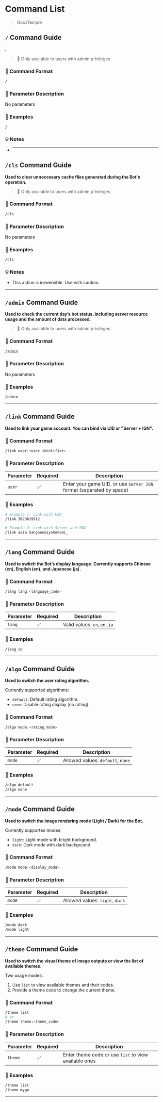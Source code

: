 # Command List

> DocsTemple

## `/` Command Guide

**.**

> 🔐 Only available to users with admin privileges.

### 🧩 Command Format

```bash
/
```

### 🔧 Parameter Description

No parameters

### 📌 Examples

```bash
/
```

### 💡 Notes

- ***

## `/cls` Command Guide

**Used to clear unnecessary cache files generated during the Bot's operation.**

> 🔐 Only available to users with admin privileges.

### 🧩 Command Format

```bash
/cls
```

### 🔧 Parameter Description

No parameters

### 📌 Examples

```bash
/cls
```

### 💡 Notes

- This action is irreversible. Use with caution.

---

## `/admin` Command Guide

**Used to check the current day’s bot status, including server resource usage and the amount of data processed.**

> 🔐 Only available to users with admin privileges.

### 🧩 Command Format

```bash
/admin
```

### 🔧 Parameter Description

No parameters

### 📌 Examples

```bash
/admin
```

---

## `/link` Command Guide

**Used to link your game account. You can bind via UID or "Server + IGN".**

### 🧩 Command Format

```bash
/link user:<user identifier>
```

### 🔧 Parameter Description

| Parameter | Required | Description                                                          |
| --------- | -------- | -------------------------------------------------------------------- |
| `user`    | ✅       | Enter your game UID, or use `Server IGN` format (separated by space) |

### 📌 Examples

```bash
# Example 1: Link with UID
/link 2023619512

# Example 2: Link with Server and IGN
/link asia SangonomiyaKokomi_
```

---

## `/lang` Command Guide

**Used to switch the Bot’s display language. Currently supports Chinese (cn), English (en), and Japanese (ja).**

### 🧩 Command Format

```bash
/lang lang:<language_code>
```

### 🔧 Parameter Description

| Parameter | Required | Description                    |
| --------- | -------- | ------------------------------ |
| `lang`    | ✅       | Valid values: `cn`, `en`, `ja` |

### 📌 Examples

```bash
/lang cn
```

---

## `/algo` Command Guide

**Used to switch the user rating algorithm.**

Currently supported algorithms:

- `default`: Default rating algorithm.
- `none`: Disable rating display (no rating).

### 🧩 Command Format

```bash
/algo mode:<rating_mode>
```

### 🔧 Parameter Description

| Parameter | Required | Description                       |
| --------- | -------- | --------------------------------- |
| `mode`    | ✅       | Allowed values: `default`, `none` |

### 📌 Examples

```bash
/algo default
/algo none
```

---

## `/mode` Command Guide

**Used to switch the image rendering mode (Light / Dark) for the Bot.**

Currently supported modes:

- `light`: Light mode with bright background.
- `dark`: Dark mode with dark background.

### 🧩 Command Format

```bash
/mode mode:<display_mode>
```

### 🔧 Parameter Description

| Parameter | Required | Description                     |
| --------- | -------- | ------------------------------- |
| `mode`    | ✅       | Allowed values: `light`, `dark` |

### 📌 Examples

```bash
/mode dark
/mode light
```

---

## `/theme` Command Guide

**Used to switch the visual theme of image outputs or view the list of available themes.**

Two usage modes:

1. Use `list` to view available themes and their codes.
2. Provide a theme code to change the current theme.

### 🧩 Command Format

```bash
/theme list
# or
/theme theme:<theme_code>
```

### 🔧 Parameter Description

| Parameter | Required | Description                     |
| --------- | -------- | ------------------------------- |
| `theme`    | ✅       | Enter theme code or use `list` to view available ones |

### 📌 Examples

```bash
/theme list
/theme mygo
```

---
